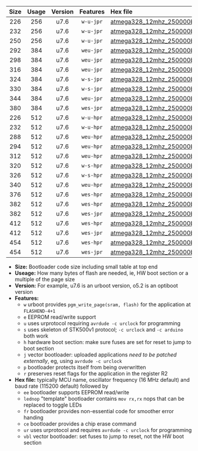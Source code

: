 |Size|Usage|Version|Features|Hex file|
|:-:|:-:|:-:|:-:|:--|
|226|256|u7.6|`w-u-jpr`|[atmega328_12mhz_250000bps_ur_vbl.hex](https://raw.githubusercontent.com/stefanrueger/urboot/main/atmega328_12mhz_250000bps_ur_vbl.hex)|
|232|256|u7.6|`w-u-jpr`|[atmega328_12mhz_250000bps_lednop_ur_vbl.hex](https://raw.githubusercontent.com/stefanrueger/urboot/main/atmega328_12mhz_250000bps_lednop_ur_vbl.hex)|
|250|256|u7.6|`w-u-jpr`|[atmega328_12mhz_250000bps_lednop_fr_ur_vbl.hex](https://raw.githubusercontent.com/stefanrueger/urboot/main/atmega328_12mhz_250000bps_lednop_fr_ur_vbl.hex)|
|292|384|u7.6|`weu-jpr`|[atmega328_12mhz_250000bps_ee_ur_vbl.hex](https://raw.githubusercontent.com/stefanrueger/urboot/main/atmega328_12mhz_250000bps_ee_ur_vbl.hex)|
|298|384|u7.6|`weu-jpr`|[atmega328_12mhz_250000bps_ee_lednop_ur_vbl.hex](https://raw.githubusercontent.com/stefanrueger/urboot/main/atmega328_12mhz_250000bps_ee_lednop_ur_vbl.hex)|
|316|384|u7.6|`weu-jpr`|[atmega328_12mhz_250000bps_ee_lednop_fr_ur_vbl.hex](https://raw.githubusercontent.com/stefanrueger/urboot/main/atmega328_12mhz_250000bps_ee_lednop_fr_ur_vbl.hex)|
|324|384|u7.6|`w-s-jpr`|[atmega328_12mhz_250000bps_vbl.hex](https://raw.githubusercontent.com/stefanrueger/urboot/main/atmega328_12mhz_250000bps_vbl.hex)|
|330|384|u7.6|`w-s-jpr`|[atmega328_12mhz_250000bps_lednop_vbl.hex](https://raw.githubusercontent.com/stefanrueger/urboot/main/atmega328_12mhz_250000bps_lednop_vbl.hex)|
|344|384|u7.6|`weu-jpr`|[atmega328_12mhz_250000bps_ee_lednop_fr_ce_ur_vbl.hex](https://raw.githubusercontent.com/stefanrueger/urboot/main/atmega328_12mhz_250000bps_ee_lednop_fr_ce_ur_vbl.hex)|
|380|384|u7.6|`wes-jpr`|[atmega328_12mhz_250000bps_ee_vbl.hex](https://raw.githubusercontent.com/stefanrueger/urboot/main/atmega328_12mhz_250000bps_ee_vbl.hex)|
|226|512|u7.6|`w-u-hpr`|[atmega328_12mhz_250000bps_ur.hex](https://raw.githubusercontent.com/stefanrueger/urboot/main/atmega328_12mhz_250000bps_ur.hex)|
|232|512|u7.6|`w-u-hpr`|[atmega328_12mhz_250000bps_lednop_ur.hex](https://raw.githubusercontent.com/stefanrueger/urboot/main/atmega328_12mhz_250000bps_lednop_ur.hex)|
|288|512|u7.6|`weu-hpr`|[atmega328_12mhz_250000bps_ee_ur.hex](https://raw.githubusercontent.com/stefanrueger/urboot/main/atmega328_12mhz_250000bps_ee_ur.hex)|
|294|512|u7.6|`weu-hpr`|[atmega328_12mhz_250000bps_ee_lednop_ur.hex](https://raw.githubusercontent.com/stefanrueger/urboot/main/atmega328_12mhz_250000bps_ee_lednop_ur.hex)|
|312|512|u7.6|`weu-hpr`|[atmega328_12mhz_250000bps_ee_lednop_fr_ur.hex](https://raw.githubusercontent.com/stefanrueger/urboot/main/atmega328_12mhz_250000bps_ee_lednop_fr_ur.hex)|
|320|512|u7.6|`w-s-hpr`|[atmega328_12mhz_250000bps.hex](https://raw.githubusercontent.com/stefanrueger/urboot/main/atmega328_12mhz_250000bps.hex)|
|326|512|u7.6|`w-s-hpr`|[atmega328_12mhz_250000bps_lednop.hex](https://raw.githubusercontent.com/stefanrueger/urboot/main/atmega328_12mhz_250000bps_lednop.hex)|
|340|512|u7.6|`weu-hpr`|[atmega328_12mhz_250000bps_ee_lednop_fr_ce_ur.hex](https://raw.githubusercontent.com/stefanrueger/urboot/main/atmega328_12mhz_250000bps_ee_lednop_fr_ce_ur.hex)|
|376|512|u7.6|`wes-hpr`|[atmega328_12mhz_250000bps_ee.hex](https://raw.githubusercontent.com/stefanrueger/urboot/main/atmega328_12mhz_250000bps_ee.hex)|
|382|512|u7.6|`wes-hpr`|[atmega328_12mhz_250000bps_ee_lednop.hex](https://raw.githubusercontent.com/stefanrueger/urboot/main/atmega328_12mhz_250000bps_ee_lednop.hex)|
|382|512|u7.6|`wes-jpr`|[atmega328_12mhz_250000bps_ee_lednop_vbl.hex](https://raw.githubusercontent.com/stefanrueger/urboot/main/atmega328_12mhz_250000bps_ee_lednop_vbl.hex)|
|412|512|u7.6|`wes-hpr`|[atmega328_12mhz_250000bps_ee_lednop_fr.hex](https://raw.githubusercontent.com/stefanrueger/urboot/main/atmega328_12mhz_250000bps_ee_lednop_fr.hex)|
|412|512|u7.6|`wes-jpr`|[atmega328_12mhz_250000bps_ee_lednop_fr_vbl.hex](https://raw.githubusercontent.com/stefanrueger/urboot/main/atmega328_12mhz_250000bps_ee_lednop_fr_vbl.hex)|
|454|512|u7.6|`wes-hpr`|[atmega328_12mhz_250000bps_ee_lednop_fr_ce.hex](https://raw.githubusercontent.com/stefanrueger/urboot/main/atmega328_12mhz_250000bps_ee_lednop_fr_ce.hex)|
|454|512|u7.6|`wes-jpr`|[atmega328_12mhz_250000bps_ee_lednop_fr_ce_vbl.hex](https://raw.githubusercontent.com/stefanrueger/urboot/main/atmega328_12mhz_250000bps_ee_lednop_fr_ce_vbl.hex)|

- **Size:** Bootloader code size including small table at top end
- **Useage:** How many bytes of flash are needed, ie, HW boot section or a multiple of the page size
- **Version:** For example, u7.6 is an urboot version, o5.2 is an optiboot version
- **Features:**
  + `w` urboot provides `pgm_write_page(sram, flash)` for the application at `FLASHEND-4+1`
  + `e` EEPROM read/write support
  + `u` uses urprotocol requiring `avrdude -c urclock` for programming
  + `s` uses skeleton of STK500v1 protocol; `-c urclock` and `-c arduino` both work
  + `h` hardware boot section: make sure fuses are set for reset to jump to boot section
  + `j` vector bootloader: uploaded applications *need to be patched externally*, eg, using `avrdude -c urclock`
  + `p` bootloader protects itself from being overwritten
  + `r` preserves reset flags for the application in the register R2
- **Hex file:** typically MCU name, oscillator frequency (16 MHz default) and baud rate (115200 default) followed by
  + `ee` bootloader supports EEPROM read/write
  + `lednop` "template" bootloader contains `mov rx,rx` nops that can be replaced to toggle LEDs
  + `fr` bootloader provides non-essential code for smoother error handing
  + `ce` bootloader provides a chip erase command
  + `ur` uses urprotocol and requires `avrdude -c urclock` for programming
  + `vbl` vector bootloader: set fuses to jump to reset, not the HW boot section
